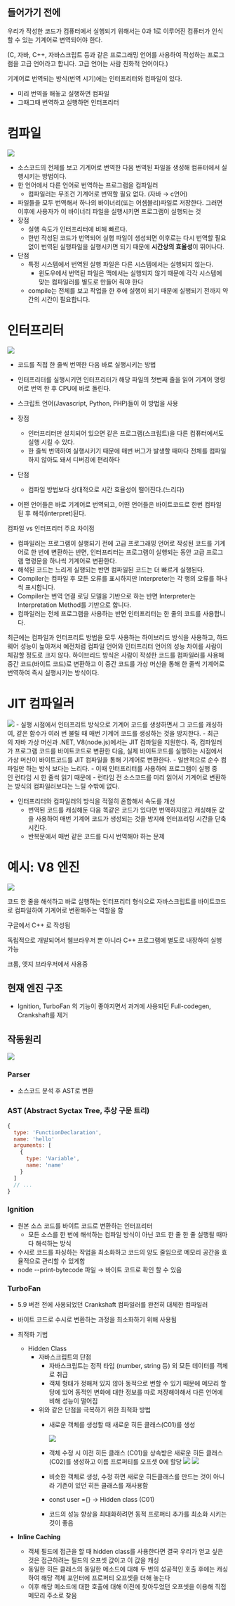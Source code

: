 ## 들어가기 전에

우리가 작성한 코드가 컴퓨터에서 실행되기 위해서는 0과 1로 이루어진 컴퓨터가 인식할 수 있는 기계어로 변역되어야 한다.

(C, 자바, C++, 자바스크립트 등과 같은 프로그래밍 언어를 사용하여 작성하는 프로그램을 고급 언어라고 합니다. 고급 언어는 사람 친화적 언어이다.)

기계어로 번역되는 방식(번역 시기)에는 인터프리터와 컴파일이 있다.

- 미리 번역을 해놓고 실행하면 컴파일
- 그때그때 번역하고 실행하면 인터프리터

# 컴파일

<img src='https://user-images.githubusercontent.com/80729831/171974501-6cb572fd-dfd6-4466-9201-253058cc1a40.png' />


- 소스코드의 전체를 보고 기계어로 변역한 다음 번역된 파일을 생성해 컴퓨터에서 실행시키는 방법이다.
- 한 언어에서 다른 언어로 번역하는 프로그램을 컴파일러
    - 컴파일러는 무조건 기계어로 번역할 필요 없다. (자바 → c언어)
- 파일들을 모두 번역해서 하나의 바이너리(또는 어셈블리)파일로 저장한다. 그러면 이후에 사용자가 이 바이너리 파일을 실행시키면 프로그램이 실행되는 것
- 장점
    - 실행 속도가 인터프리터에 비해 빠르다.
    - 한번 작성된 코드가 번역되어 실행 파일이 생성되면 이후로는 다시 번역할 필요 없이 번역된 실행파일을 실행시키면 되기 때문에 **시간상의 효율성**이 뛰어나다.
- 단점
    - 특정 시스템에서 번역된 실행 파일은 다른 시스템에서는 실행되지 않는다.
        - 윈도우에서 번역된 파일은 맥에서는 실행되지 않기 때문에 각각 시스템에 맞는 컴파일러를 별도로 만들어 줘야 한다
    - compile는 전체를 보고 작업을 한 후에 실행이 되기 때문에 실행되기 전까지 약간의 시간이 필요합니다.

# 인터프리터

<img src='https://user-images.githubusercontent.com/80729831/171974500-d53cf5a4-1c2c-485e-af4c-e50cee530d04.png' />

- 코드를 직접 한 줄씩 번역한 다음 바로 실행시키는 방법
- 인터프리터를 실행시키면 인터프리터가 해당 파일의 첫번째 줄을 읽어 기계어 명령어로 번역 한 후 CPU에 바로 돌린다.
- 스크립트 언어(Javascript, Python, PHP)들이 이 방법을 사용
- 장점
    - 인터프리터만 설치되어 있으면 같은 프로그램(스크립트)을 다른 컴퓨터에서도 실행 시킬 수 있다.
    - 한 줄씩 번역하여 실행시키기 때문에 매번 버그가 발생할 때마다 전체를 컴파일하지 않아도 돼서 디버깅에 편리하다
- 단점
    - 컴파일 방법보다 상대적으로 시간 효율성이 떨어진다.(느리다)

- 어떤 언어들은 바로 기계어로 번역되고, 어떤 언어들은 바이트코드로 한번 컴파일 된 후 해석(interpret)된다.

컴파일 vs 인터프리터 주요 차이점

- 컴파일러는 프로그램이 실행되기 전에 고급 프로그래밍 언어로 작성된 코드를 기계어로 한 번에 변환하는 반면, 인터프리터는 프로그램이 실행되는 동안 고급 프로그램 명령문을 하나씩 기계어로 변환한다.
- 해석된 코드는 느리게 실행되는 반면 컴파일된 코드는 더 빠르게 실행된다.
- Compiler는 컴파일 후 모든 오류를 표시하지만 Interpreter는 각 행의 오류를 하나씩 표시합니다.
- Compiler는 번역 연결 로딩 모델을 기반으로 하는 반면 Interpreter는 Interpretation Method를 기반으로 합니다.
- 컴파일러는 전체 프로그램을 사용하는 반면 인터프리터는 한 줄의 코드를 사용합니다.

최근에는 컴파일과 인터프리트 방법을 모두 사용하는 하이브리드 방식을 사용하고, 하드웨어 성능이 높아져서 예전처럼 컴파일 언어와 인터프리터 언어의 성능 차이를 사람이 체감할 정도로 크지 않다. 하이브리드 방식은 사람이 작성한 코드를 컴파일러를 사용해 중간 코드(바이트 코드)로 변환하고 이 중간 코드를 가상 머신을 통해 한 줄씩 기계어로 번역하여 즉시 실행시키는 방식이다.

# JIT 컴파일러
<img src='https://user-images.githubusercontent.com/80729831/171974502-70d5073e-b264-46db-bfd2-854ee9c2cfce.png' />
- 실행 시점에서 인터프리트 방식으로 기계어 코드를 생성하면서 그 코드를 캐싱하여, 같은 함수가 여러 번 불릴 때 매번 기계어 코드를 생성하는 것을 방지한다.
- 최근의 자바 가상 머신과 .NET, V8(node.js)에서는 JIT 컴파일을 지원한다. 즉, 컴파일러가 프로그램 코드를 바이트코드로 변환한 다음, 실제 바이트코드를 실행하는 시점에서 가상 머신이 바이트코드를 JIT 컴파일을 통해 기계어로 변환한다.
- 일반적으로 순수 컴파일만 하는 방식 보다는 느리다.
    - 이때 인터프리터를 사용하여 프로그램이 실행 중인 런타임 시 한 줄씩 읽기 때문에
    - 런타임 전 소스코드를 미리 읽어서 기계어로 변환하는 방식의 컴파일러보다는 느릴 수밖에 없다.

- 인터프리터와 컴파일러의 방식을 적절히 혼합해서 속도를 개선
    - 번역된 코드를 캐싱해둔 다음 똑같은 코드가 있다면 번역하지않고 캐싱해둔 값을 사용하여 매번 기계어 코드가 생성되는 것을 방지해 인터프리팅 시간을 단축시킨다.
    - 반복문에서 매번 같은 코드를 다시 번역해야 하는 문제

# 예시: V8 엔진

<img src='https://user-images.githubusercontent.com/80729831/171974631-53134999-c4ff-4588-9f7e-271ef9a69208.png' />

코드 한 줄을 해석하고 바로 실행하는 인터프리터 형식으로 자바스크립트를 바이트코드로 컴파일하여 기계어로 변환해주는 역할을 함

구글에서 C++ 로 작성됨

독립적으로 개발되어서 웹브라우저 뿐 아니라 C++ 프로그램에 별도로 내장하여 실행 가능

크롬, 엣지 브라우저에서 사용중

## 현재 엔진 구조

- Ignition, TurboFan 의 기능이 좋아지면서 과거에 사용되던 Full-codegen, Crankshaft를 제거

## 작동원리

<img src='https://user-images.githubusercontent.com/80729831/171974629-bf03bf3a-559c-4de8-a5d2-82581339367f.png'/>

### Parser

- 소스코드 분석 후 AST로 변환

### AST (Abstract Syctax Tree, 추상 구문 트리)

```jsx
{
  type: 'FunctionDeclaration',
  name: 'hello'
  arguments: [
    {
      type: 'Variable',
      name: 'name'
    }
  ]
  // ...
}
```

### Ignition

- 원본 소스 코드를 바이트 코드로 변환하는 인터프리터
    - 모든 소스를 한 번에 해석하는 컴파일 방식이 아닌 코드 한 줄 한 줄 실행될 때마다 해석하는 방식
- 수시로 코드를 파싱하는 작업을 최소화하고 코드의 양도 줄임으로 메모리 공간을 효율적으로 관리할 수 있게함
- node --print-bytecode 파일 → 바이트 코드로 확인 할 수 있음

### TurboFan

- 5.9 버전 전에 사용되었던 Crankshaft 컴파일러를 완전히 대체한 컴파일러
- 바이트 코드로 수시로 변환하는 과정을 최소화하기 위해 사용됨
- 최적화 기법
    - Hidden Class
        - 자바스크립트의 단점
            - 자바스크립트는 정적 타입 (number, string 등) 외 모든 데이터를 객체로 취급
            - 객체 형태가 정해져 있지 않아 동적으로 변할 수 있기 때문에 메모리 할당에 있어 동적인 변화에 대한 정보를 따로 저장해야해서 다른 언어에 비해 성능이 떨어짐
        - 위와 같은 단점을 극복하기 위한 최적화 방법
            - 새로운 객체를 생성할 때 새로운 히든 클래스(C01)를 생성
                
                <img src='https://user-images.githubusercontent.com/80729831/171974702-e3bbdb45-6e9e-4d56-999d-89df7ea898ab.png'/>
                
            - 객체 수정 시 이전 히든 클래스 (C01)을 상속받은 새로운 히든 클래스 (C02)를 생성하고 이름 프로퍼티를 오프셋 0에 할당
                      <img src='https://user-images.githubusercontent.com/80729831/171974701-89fedfd4-57fd-45db-827b-e3c5783857bf.png'/>
                            <img src='https://user-images.githubusercontent.com/80729831/171974699-bf742699-02d2-4d3f-808a-9593e1f825ef.png'/>
                
            - 비슷한 객체로 생성, 수정 하면 새로운 히든클래스를 만드는 것이 아니라 기존이 있던 히든 클래스를 재사용함
            - const user ={} → Hidden class (C01)
            - 코드의 성능 향상을 최대화하려면 동적 프로퍼티 추가를 최소화 시키는 것이 좋음

- **Inline Caching**
    - 객체 필드에 접근을 할 때 hidden class를 사용한다면 결국 우리가 얻고 싶은 것은 접근하려는 필드의 오프셋 값이고 이 값을 캐싱
    - 동일한 히든 클래스의 동일한 메소드에 대해 두 번의 성공적인 호출 후에는 캐싱하여 해당 객체 포인터에 프로퍼티 오프셋을 더해 놓는다
    - 이후 해당 메소드에 대한 호출에 대해 이전에 찾아두었던 오프셋을 이용해 직접 메모리 주소로 찾음